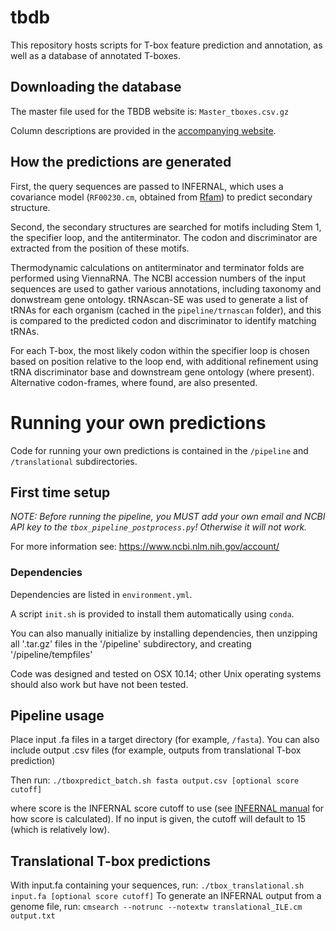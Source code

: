 # tbdb
This repository hosts scripts for T-box feature prediction and annotation, as well as a database of annotated T-boxes.

## Downloading the database
The master file used for the TBDB website is: `Master_tboxes.csv.gz`

Column descriptions are provided in the [accompanying website](http://tbdb.io/about.html).

## How the predictions are generated
First, the query sequences are passed to INFERNAL, which uses a covariance model (`RF00230.cm`, obtained from [Rfam](http://rfam.xfam.org/family/RF00230/cm)) to predict secondary structure.

Second, the secondary structures are searched for motifs including Stem 1, the specifier loop, and the antiterminator. The codon and discriminator are extracted from the position of these motifs.

Thermodynamic calculations on antiterminator and terminator folds are performed using ViennaRNA. The NCBI accession numbers of the input sequences are used to gather various annotations, including taxonomy and donwstream gene ontology. tRNAscan-SE was used to generate a list of tRNAs for each organism (cached in the `pipeline/trnascan` folder), and this is compared to the predicted codon and discriminator to identify matching tRNAs.

For each T-box, the most likely codon within the specifier loop is chosen based on position relative to the loop end, with additional refinement using tRNA discriminator base and downstream gene ontology (where present). Alternative codon-frames, where found, are also presented.

# Running your own predictions
Code for running your own predictions is contained in the `/pipeline` and `/translational` subdirectories.

## First time setup
*NOTE: Before running the pipeline, you MUST add your own email and NCBI API key to the `tbox_pipeline_postprocess.py`! Otherwise it will not work.*

For more information see: https://www.ncbi.nlm.nih.gov/account/

### Dependencies
Dependencies are listed in `environment.yml`.

A script `init.sh` is provided to install them automatically using `conda`.

You can also manually initialize by installing dependencies, then unzipping all '.tar.gz' files in the '/pipeline' subdirectory, and creating '/pipeline/tempfiles'

Code was designed and tested on OSX 10.14; other Unix operating systems should also work but have not been tested.

## Pipeline usage
Place input .fa files in a target directory (for example, `/fasta`).
You can also include output .csv files (for example, outputs from translational T-box prediction)

Then run: `./tboxpredict_batch.sh fasta output.csv [optional score cutoff]`

where score is the INFERNAL score cutoff to use (see [INFERNAL manual](http://eddylab.org/infernal/Userguide.pdf) for how score is calculated). If no input is given, the cutoff will default to 15 (which is relatively low).

## Translational T-box predictions
With input.fa containing your sequences, run: `./tbox_translational.sh input.fa [optional score cutoff]`
To generate an INFERNAL output from a genome file, run: `cmsearch --notrunc --notextw translational_ILE.cm output.txt`
